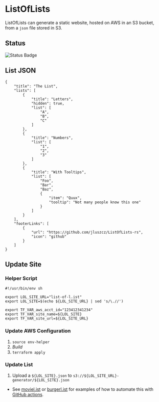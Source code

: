 #  ListOfLists

ListOfLists can generate a static website, hosted on AWS in an S3 bucket, from a `json` file stored in S3.

## Status

![Status Badge](https://github.com/jluszcz/ListOfLists-rs/actions/workflows/build-and-test.yml/badge.svg)

## List JSON

```
{
    "title": "The List",
    "lists": [
        {
            "title": "Letters",
            "hidden": true,
            "list": [
                "A",
                "B",
                "C"
            ]
        },
        {
            "title": "Numbers",
            "list": [
                "1",
                "2",
                "3"
            ]
        },
        {
            "title": "With Tooltips",
            "list": [
                "Foo",
                "Bar",
                "Baz",
                {
                    "item": "Quux",
                    "tooltip": "Not many people know this one"
                }
            ]
        }
    ],
    "footerLinks": [
        {
            "url": "https://github.com/jluszcz/ListOfLists-rs",
            "icon": "github"
        }
    ]
}
```

## Update Site

### Helper Script

```
#!/usr/bin/env sh

export LOL_SITE_URL="list-of-l.ist"
export LOL_SITE=$(echo ${LOL_SITE_URL} | sed 's/\.//')

export TF_VAR_aws_acct_id="123412341234"
export TF_VAR_site_name=${LOL_SITE}
export TF_VAR_site_url=${LOL_SITE_URL}
```

### Update AWS Configuration

1. `source env-helper`
1. _Build_
1. `terraform apply`

### Update List

1. Upload a `${LOL_SITE}.json` to `s3://${LOL_SITE_URL}-generator/${LOL_SITE}.json`
  - See [moviel.ist](https://github.com/jluszcz/MovieList) or [burgerl.ist](https://github.com/jluszcz/BurgerList) for
    examples of how to automate this with [GitHub actions](https://github.com/features/actions).

